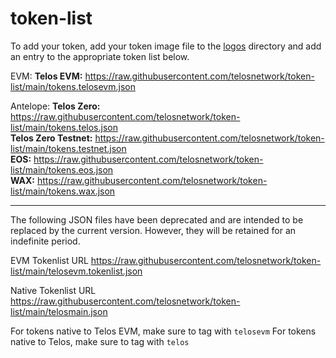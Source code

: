# token-list
To add your token, add your token image file to the [logos]([url](https://github.com/telosnetwork/token-list/tree/main/logos)) directory and add an entry to the appropriate token list below.

EVM:
**Telos EVM:** https://raw.githubusercontent.com/telosnetwork/token-list/main/tokens.telosevm.json   

Antelope:
**Telos Zero:** https://raw.githubusercontent.com/telosnetwork/token-list/main/tokens.telos.json   
**Telos Zero Testnet:** https://raw.githubusercontent.com/telosnetwork/token-list/main/tokens.testnet.json   
**EOS:** https://raw.githubusercontent.com/telosnetwork/token-list/main/tokens.eos.json   
**WAX:** https://raw.githubusercontent.com/telosnetwork/token-list/main/tokens.wax.json   

------

The following JSON files have been deprecated and are intended to be replaced by the current version. However, they will be retained for an indefinite period.

EVM Tokenlist URL
https://raw.githubusercontent.com/telosnetwork/token-list/main/telosevm.tokenlist.json

Native Tokenlist URL
https://raw.githubusercontent.com/telosnetwork/token-list/main/telosmain.json

For tokens native to Telos EVM, make sure to tag with `telosevm`
For tokens native to Telos, make sure to tag with `telos`
